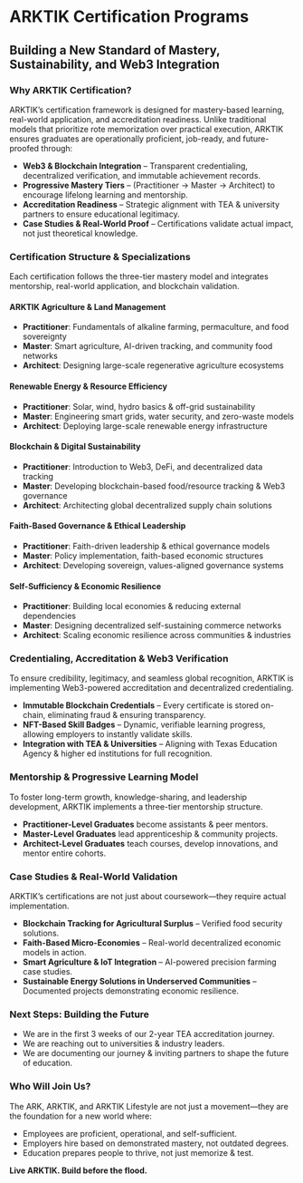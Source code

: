 # ARKTIK Certification Programs

## Building a New Standard of Mastery, Sustainability, and Web3 Integration

### Why ARKTIK Certification?
ARKTIK’s certification framework is designed for mastery-based learning, real-world application, and accreditation readiness. Unlike traditional models that prioritize rote memorization over practical execution, ARKTIK ensures graduates are operationally proficient, job-ready, and future-proofed through:

- **Web3 & Blockchain Integration** – Transparent credentialing, decentralized verification, and immutable achievement records.
- **Progressive Mastery Tiers** – (Practitioner → Master → Architect) to encourage lifelong learning and mentorship.
- **Accreditation Readiness** – Strategic alignment with TEA & university partners to ensure educational legitimacy.
- **Case Studies & Real-World Proof** – Certifications validate actual impact, not just theoretical knowledge.

### Certification Structure & Specializations
Each certification follows the three-tier mastery model and integrates mentorship, real-world application, and blockchain validation.

#### ARKTIK Agriculture & Land Management
- **Practitioner**: Fundamentals of alkaline farming, permaculture, and food sovereignty
- **Master**: Smart agriculture, AI-driven tracking, and community food networks
- **Architect**: Designing large-scale regenerative agriculture ecosystems

#### Renewable Energy & Resource Efficiency
- **Practitioner**: Solar, wind, hydro basics & off-grid sustainability
- **Master**: Engineering smart grids, water security, and zero-waste models
- **Architect**: Deploying large-scale renewable energy infrastructure

#### Blockchain & Digital Sustainability
- **Practitioner**: Introduction to Web3, DeFi, and decentralized data tracking
- **Master**: Developing blockchain-based food/resource tracking & Web3 governance
- **Architect**: Architecting global decentralized supply chain solutions

#### Faith-Based Governance & Ethical Leadership
- **Practitioner**: Faith-driven leadership & ethical governance models
- **Master**: Policy implementation, faith-based economic structures
- **Architect**: Developing sovereign, values-aligned governance systems

#### Self-Sufficiency & Economic Resilience
- **Practitioner**: Building local economies & reducing external dependencies
- **Master**: Designing decentralized self-sustaining commerce networks
- **Architect**: Scaling economic resilience across communities & industries

### Credentialing, Accreditation & Web3 Verification
To ensure credibility, legitimacy, and seamless global recognition, ARKTIK is implementing Web3-powered accreditation and decentralized credentialing.

- **Immutable Blockchain Credentials** – Every certificate is stored on-chain, eliminating fraud & ensuring transparency.
- **NFT-Based Skill Badges** – Dynamic, verifiable learning progress, allowing employers to instantly validate skills.
- **Integration with TEA & Universities** – Aligning with Texas Education Agency & higher ed institutions for full recognition.

### Mentorship & Progressive Learning Model
To foster long-term growth, knowledge-sharing, and leadership development, ARKTIK implements a three-tier mentorship structure.

- **Practitioner-Level Graduates** become assistants & peer mentors.
- **Master-Level Graduates** lead apprenticeship & community projects.
- **Architect-Level Graduates** teach courses, develop innovations, and mentor entire cohorts.

### Case Studies & Real-World Validation
ARKTIK’s certifications are not just about coursework—they require actual implementation.

- **Blockchain Tracking for Agricultural Surplus** – Verified food security solutions.
- **Faith-Based Micro-Economies** – Real-world decentralized economic models in action.
- **Smart Agriculture & IoT Integration** – AI-powered precision farming case studies.
- **Sustainable Energy Solutions in Underserved Communities** – Documented projects demonstrating economic resilience.

### Next Steps: Building the Future
- We are in the first 3 weeks of our 2-year TEA accreditation journey.
- We are reaching out to universities & industry leaders.
- We are documenting our journey & inviting partners to shape the future of education.

### Who Will Join Us?
The ARK, ARKTIK, and ARKTIK Lifestyle are not just a movement—they are the foundation for a new world where:

- Employees are proficient, operational, and self-sufficient.
- Employers hire based on demonstrated mastery, not outdated degrees.
- Education prepares people to thrive, not just memorize & test.

**Live ARKTIK. Build before the flood.**
